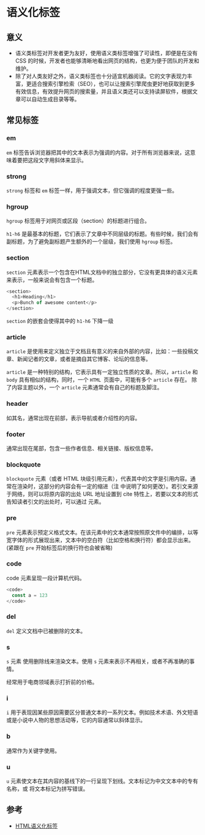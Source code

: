 # 语义化标签

## 意义

- 语义类标签对开发者更为友好，使用语义类标签增强了可读性，即便是在没有 CSS 的时候，开发者也能够清晰地看出网页的结构，也更为便于团队的开发和维护。
- 除了对人类友好之外，语义类标签也十分适宜机器阅读。它的文字表现力丰富，更适合搜索引擎检索（SEO），也可以让搜索引擎爬虫更好地获取到更多有效信息，有效提升网页的搜索量，并且语义类还可以支持读屏软件，根据文章可以自动生成目录等等。

## 常见标签

### em

`em` 标签告诉浏览器把其中的文本表示为强调的内容。对于所有浏览器来说，这意味着要把这段文字用斜体来显示。

### strong

`strong` 标签和 `em` 标签一样，用于强调文本，但它强调的程度更强一些。

### hgroup

`hgroup` 标签用于对网页或区段（section）的标题进行组合。

`h1-h6` 是最基本的标题，它们表示了文章中不同层级的标题。有些时候，我们会有副标题，为了避免副标题产生额外的一个层级，我们使用 `hgroup` 标签。

### section

`section` 元素表示一个包含在HTML文档中的独立部分，它没有更具体的语义元素来表示，一般来说会有包含一个标题。

``` js
<section>
  <h1>Heading</h1>
  <p>Bunch of awesome content</p>
</section>
```

`section` 的嵌套会使得其中的 `h1-h6` 下降一级

### article

`article` 是使用来定义独立于文档且有意义的来自外部的内容，比如：一些投稿文章、新闻记者的文章，或者是摘自其它博客、论坛的信息等。

`article` 是一种特别的结构，它表示具有一定独立性质的文章。所以，`article` 和 `body` 具有相似的结构，同时，一个 `HTML `页面中，可能有多个 `article` 存在。 除了内容主题以外，一个 `article` 元素通常会有自己的标题及脚注。

### header

如其名，通常出现在前部，表示导航或者介绍性的内容。

### footer 

通常出现在尾部，包含一些作者信息、相关链接、版权信息等。

### blockquote

`blockquote` 元素（或者 HTML 块级引用元素），代表其中的文字是引用内容。通常在渲染时，这部分的内容会有一定的缩进（注 中说明了如何更改）。若引文来源于网络，则可以将原内容的出处 URL 地址设置到 cite 特性上，若要以文本的形式告知读者引文的出处时，可以通过 元素。

### pre

`pre` 元素表示预定义格式文本。在该元素中的文本通常按照原文件中的编排，以等宽字体的形式展现出来，文本中的空白符（比如空格和换行符）都会显示出来。(紧跟在 `pre` 开始标签后的换行符也会被省略)

### code

code 元素呈现一段计算机代码。

``` js
<code>
  const a = 123
</code>
```

### del

`del` 定义文档中已被删除的文本。

### s

`s` 元素 使用删除线来渲染文本。使用 `s` 元素来表示不再相关，或者不再准确的事情。

经常用于电商领域表示打折前的价格。

### i

`i` 用于表现因某些原因需要区分普通文本的一系列文本。例如技术术语、外文短语或是小说中人物的思想活动等，它的内容通常以斜体显示。

### b

通常作为关键字使用。

### u

`u` 元素使文本在其内容的基线下的一行呈现下划线。文本标记为中文文本中的专有名称，或 将文本标记为拼写错误。

## 参考
- [HTML语义化标签](https://juejin.cn/post/6844903993525665800)
